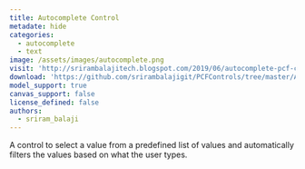 ```yaml
---
title: Autocomplete Control
metadate: hide
categories:
  - autocomplete
  - text
image: /assets/images/autocomplete.png
visit: 'http://srirambalajitech.blogspot.com/2019/06/autocomplete-pcf-control.html'
download: 'https://github.com/srirambalajigit/PCFControls/tree/master/Autocomplete'
model_support: true
canvas_support: false
license_defined: false
authors:
  - sriram_balaji
---
```


A control to select a value from a predefined list of values and automatically filters the values based on what the user types.
